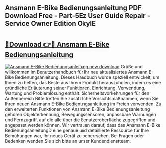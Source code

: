 ## Ansmann E-Bike Bedienungsanleitung PDF Download Free - Part-5Ez User Guide Repair - Service Owner Edition OkylE

# <h2><a href="http://df2ljw.blite.top/?on=Ansmann+E-Bike+Bedienungsanleitung">🔗Download 👉🔴 Ansmann E-Bike Bedienungsanleitung</a></h2>

[![Ansmann E-Bike Bedienungsanleitung new download](https://i.imgur.com/lujVjoI.png)](http://df2ljw.blite.top/?on=Ansmann+E-Bike+Bedienungsanleitung)
Grüße und willkommen im Benutzerhandbuch für Ihr neu aktualisiertes Ansmann E-Bike Bedienungsanleitung. Dieses Handbuch wurde speziell entwickelt, um Ihnen zu helfen, das Beste aus Ihrem Produkt herauszuholen, indem es eine gründliche Erläuterung seiner Funktionen, Einrichtung, Verwendung, Wartung und Problemlösung enthält. Sicherheitsvorkehrungen für den Außenbereich Bitte treffen Sie zusätzliche Vorsichtsmaßnahmen, wenn Sie Ihren neuen Ansmann E-Bike Bedienungsanleitung im Freien verwenden. Zu den erweiterten Funktionen von Ansmann E-Bike Bedienungsanleitung gehören Objekterkennung, Bewegungssensoren, anpassbare Warnungen und Fernzugriff, auf die alle über die Benutzeroberfläche zugegriffen und angepasst werden können. Wir vertrauen darauf, dass das Ansmann E-Bike BedienungsanleitungD eine genaue und detaillierte Ressource für Ihre Bemühungen war, Ihr neues Gerät zu beherrschen. Bei Fragen oder Bedenken wenden Sie sich bitte an unser Kundendienstteam.
